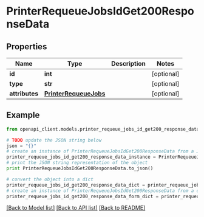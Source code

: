 # PrinterRequeueJobsIdGet200ResponseData


## Properties
Name | Type | Description | Notes
------------ | ------------- | ------------- | -------------
**id** | **int** |  | [optional] 
**type** | **str** |  | [optional] 
**attributes** | [**PrinterRequeueJobs**](PrinterRequeueJobs.md) |  | [optional] 

## Example

```python
from openapi_client.models.printer_requeue_jobs_id_get200_response_data import PrinterRequeueJobsIdGet200ResponseData

# TODO update the JSON string below
json = "{}"
# create an instance of PrinterRequeueJobsIdGet200ResponseData from a JSON string
printer_requeue_jobs_id_get200_response_data_instance = PrinterRequeueJobsIdGet200ResponseData.from_json(json)
# print the JSON string representation of the object
print PrinterRequeueJobsIdGet200ResponseData.to_json()

# convert the object into a dict
printer_requeue_jobs_id_get200_response_data_dict = printer_requeue_jobs_id_get200_response_data_instance.to_dict()
# create an instance of PrinterRequeueJobsIdGet200ResponseData from a dict
printer_requeue_jobs_id_get200_response_data_form_dict = printer_requeue_jobs_id_get200_response_data.from_dict(printer_requeue_jobs_id_get200_response_data_dict)
```
[[Back to Model list]](../README.md#documentation-for-models) [[Back to API list]](../README.md#documentation-for-api-endpoints) [[Back to README]](../README.md)


